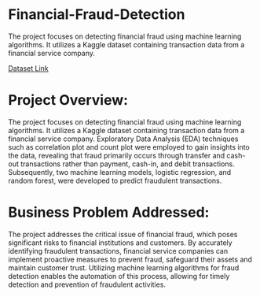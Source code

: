 # Financial-Fraud-Detection
The project focuses on detecting financial fraud using machine learning algorithms. It utilizes a Kaggle dataset containing transaction data from a financial service company. 

[Dataset Link](https://www.kaggle.com/datasets/sriharshaeedala/financial-fraud-detection-dataset)

# Project Overview:
The project focuses on detecting financial fraud using machine learning algorithms. It utilizes a Kaggle dataset containing transaction data from a financial service company. Exploratory Data Analysis (EDA) techniques such as correlation plot and count plot were employed to gain insights into the data, revealing that fraud primarily occurs through transfer and cash-out transactions rather than payment, cash-in, and debit transactions. Subsequently, two machine learning models, logistic regression, and random forest, were developed to predict fraudulent transactions.

# Business Problem Addressed:
The project addresses the critical issue of financial fraud, which poses significant risks to financial institutions and customers. By accurately identifying fraudulent transactions, financial service companies can implement proactive measures to prevent fraud, safeguard their assets and maintain customer trust. Utilizing machine learning algorithms for fraud detection enables the automation of this process, allowing for timely detection and prevention of fraudulent activities.


